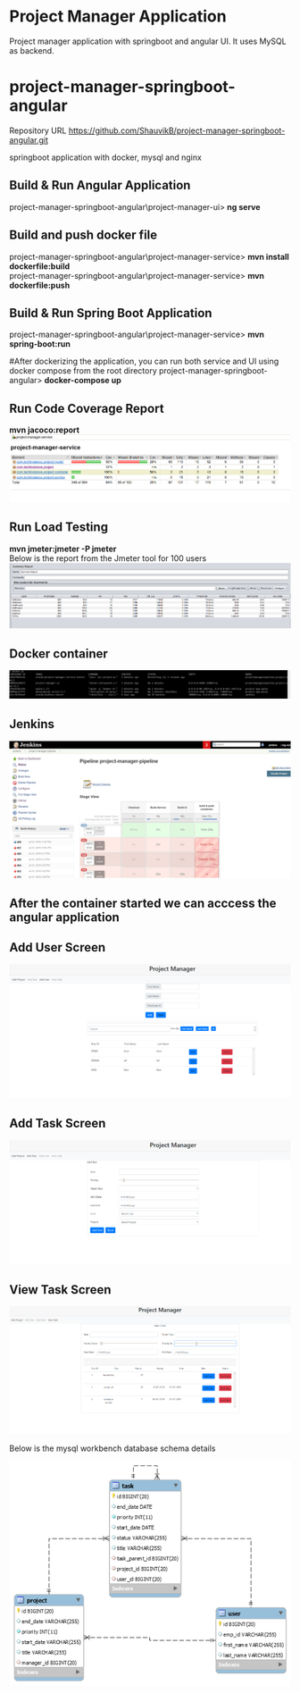 # Project Manager Application
Project manager application with springboot and angular UI. It uses MySQL as backend.

# project-manager-springboot-angular
Repository URL
https://github.com/ShauvikB/project-manager-springboot-angular.git

springboot application with docker, mysql and nginx

## Build & Run Angular Application
project-manager-springboot-angular\project-manager-ui> __ng serve__  

## Build and push docker file
project-manager-springboot-angular\project-manager-service> __mvn install dockerfile:build__  
project-manager-springboot-angular\project-manager-service> __mvn dockerfile:push__  

## Build & Run Spring Boot Application
project-manager-springboot-angular\project-manager-service> __mvn spring-boot:run__  


#After dockerizing the application, you can run both service and UI using docker compose from the root directory
project-manager-springboot-angular> __docker-compose up__  

## Run Code Coverage Report
__mvn jacoco:report__
![Code Coverage Report](screenshots/code-coverage-report.PNG?raw=true "Code Coverage Report")

## Run Load Testing
__mvn jmeter:jmeter -P jmeter__  
Below is the report from the Jmeter tool for 100 users
![Load Testing Report](screenshots/load-testing-report.PNG?raw=true "Load Testing Report")

## Docker container
![Docker Container](screenshots/docker.PNG?raw=true "Docker Container")

## Jenkins
![Jenkins](screenshots/jenkins-pipeline.PNG?raw=true "Jenkions Pipeline")

## After the container started we can acccess the angular application

## Add User Screen
![Add User](screenshots/user-screen.PNG?raw=true "Add User Screen")

## Add Task Screen
![Add Task](screenshots/add-task-screen.PNG?raw=true "Add Task Screen")

## View Task Screen

![View Task Screen](screenshots/view-task-screen.PNG?raw=true "View Task Screen")

Below is the mysql workbench database schema details

![MySql Workbench DB Schema](screenshots/project-manager-schema.png?raw=true "Database Schema")


